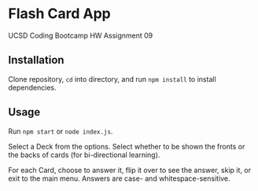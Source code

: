 # Flash Card App

UCSD Coding Bootcamp HW Assignment 09

## Installation

Clone repository, `cd` into directory, and run `npm install` to install dependencies.

## Usage

Run `npm start` or `node index.js`.

Select a Deck from the options. Select whether to be shown the fronts or the backs of cards (for bi-directional learning).

For each Card, choose to answer it, flip it over to see the answer, skip it, or exit to the main menu. Answers are case- and whitespace-sensitive.

